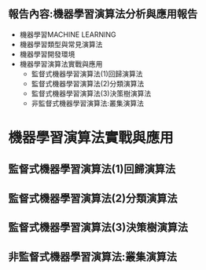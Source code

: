 ## 報告內容:機器學習演算法分析與應用報告
- 機器學習MACHINE LEARNING 
- 機器學習類型與常見演算法
- 機器學習開發環境
- 機器學習演算法實戰與應用
  - 監督式機器學習演算法(1)回歸演算法
  - 監督式機器學習演算法(2)分類演算法
  - 監督式機器學習演算法(3)決策樹演算法
  - 非監督式機器學習演算法:叢集演算法

# 機器學習演算法實戰與應用
## 監督式機器學習演算法(1)回歸演算法
## 監督式機器學習演算法(2)分類演算法
## 監督式機器學習演算法(3)決策樹演算法
## 非監督式機器學習演算法:叢集演算法
